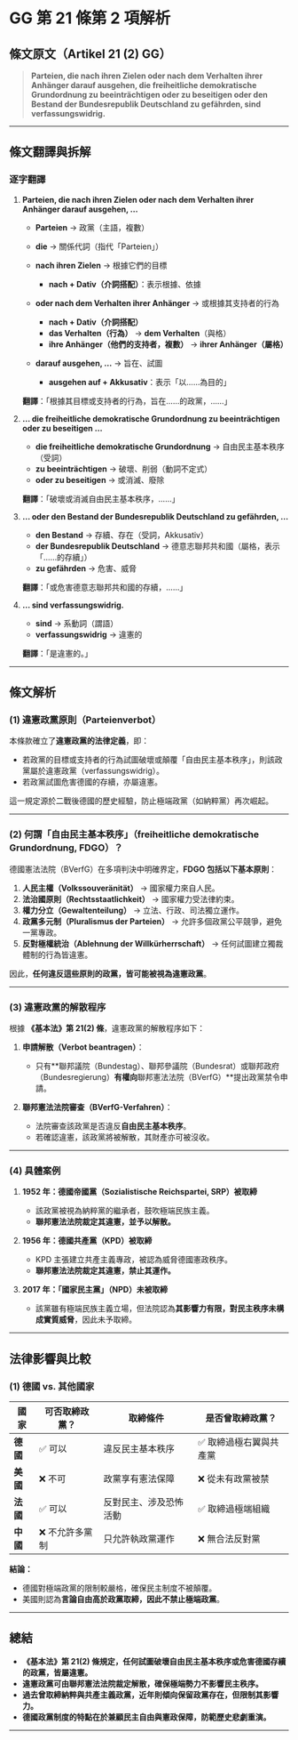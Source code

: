# GG 第 21 條第 2 項解析   

## 條文原文（Artikel 21 (2) GG）  

> **Parteien, die nach ihren Zielen oder nach dem Verhalten ihrer Anhänger darauf ausgehen, die freiheitliche demokratische Grundordnung zu beeinträchtigen oder zu beseitigen oder den Bestand der Bundesrepublik Deutschland zu gefährden, sind verfassungswidrig.**  

***

## 條文翻譯與拆解  

### **逐字翻譯**  
1. **Parteien, die nach ihren Zielen oder nach dem Verhalten ihrer Anhänger darauf ausgehen, …**  
   - **Parteien** → 政黨（主語，複數）  
   - **die** → 關係代詞（指代「Parteien」）  
   - **nach ihren Zielen** → 根據它們的目標  
     - **nach + Dativ（介詞搭配）**：表示根據、依據  

   - **oder nach dem Verhalten ihrer Anhänger** → 或根據其支持者的行為  
     - **nach + Dativ（介詞搭配）**  
     - **das Verhalten（行為）** → **dem Verhalten**（與格）  
     - **ihre Anhänger（他們的支持者，複數）** → **ihrer Anhänger（屬格）**  

   - **darauf ausgehen, …** → 旨在、試圖  
     - **ausgehen auf + Akkusativ**：表示「以……為目的」  

   **翻譯**：「根據其目標或支持者的行為，旨在……的政黨，……」  

2. **… die freiheitliche demokratische Grundordnung zu beeinträchtigen oder zu beseitigen …**  
   - **die freiheitliche demokratische Grundordnung** → 自由民主基本秩序（受詞）  
   - **zu beeinträchtigen** → 破壞、削弱（動詞不定式）  
   - **oder zu beseitigen** → 或消滅、廢除  

   **翻譯**：「破壞或消滅自由民主基本秩序，……」  

3. **… oder den Bestand der Bundesrepublik Deutschland zu gefährden, …**  
   - **den Bestand** → 存續、存在（受詞，Akkusativ）  
   - **der Bundesrepublik Deutschland** → 德意志聯邦共和國（屬格，表示「……的存續」）  
   - **zu gefährden** → 危害、威脅  

   **翻譯**：「或危害德意志聯邦共和國的存續，……」  

4. **… sind verfassungswidrig.**  
   - **sind** → 系動詞（謂語）  
   - **verfassungswidrig** → 違憲的  

   **翻譯**：「是違憲的。」  

***

## 條文解析  

### **(1) 違憲政黨原則（Parteienverbot）**  
本條款確立了**違憲政黨的法律定義**，即：

- 若政黨的目標或支持者的行為試圖破壞或顛覆「自由民主基本秩序」，則該政黨屬於違憲政黨（verfassungswidrig）。
- 若政黨試圖危害德國的存續，亦屬違憲。

這一規定源於二戰後德國的歷史經驗，防止極端政黨（如納粹黨）再次崛起。

***

### **(2) 何謂「自由民主基本秩序」（freiheitliche demokratische Grundordnung, FDGO）？**  
德國憲法法院（BVerfG）在多項判決中明確界定，**FDGO 包括以下基本原則**：

1. **人民主權（Volkssouveränität）** → 國家權力來自人民。  
2. **法治國原則（Rechtsstaatlichkeit）** → 國家權力受法律約束。  
3. **權力分立（Gewaltenteilung）** → 立法、行政、司法獨立運作。  
4. **政黨多元制（Pluralismus der Parteien）** → 允許多個政黨公平競爭，避免一黨專政。  
5. **反對極權統治（Ablehnung der Willkürherrschaft）** → 任何試圖建立獨裁體制的行為皆違憲。  

因此，**任何違反這些原則的政黨，皆可能被視為違憲政黨**。

***

### **(3) 違憲政黨的解散程序**  
根據 **《基本法》第 21(2) 條**，違憲政黨的解散程序如下：

1. **申請解散（Verbot beantragen）**：
   - 只有**聯邦議院（Bundestag）、聯邦參議院（Bundesrat）或聯邦政府（Bundesregierung）**有權向**聯邦憲法法院（BVerfG）**提出政黨禁令申請。
  
2. **聯邦憲法法院審查（BVerfG-Verfahren）**：
   - 法院審查該政黨是否違反**自由民主基本秩序**。
   - 若確認違憲，該政黨將被解散，其財產亦可被沒收。

***

### **(4) 具體案例**
1. **1952 年：德國帝國黨（Sozialistische Reichspartei, SRP）被取締**  
   - 該政黨被視為納粹黨的繼承者，鼓吹極端民族主義。  
   - **聯邦憲法法院裁定其違憲，並予以解散。**  

2. **1956 年：德國共產黨（KPD）被取締**  
   - KPD 主張建立共產主義專政，被認為威脅德國憲政秩序。  
   - **聯邦憲法法院裁定其違憲，禁止其運作。**  

3. **2017 年：「國家民主黨」（NPD）未被取締**  
   - 該黨雖有極端民族主義立場，但法院認為**其影響力有限，對民主秩序未構成實質威脅**，因此未予取締。  

***

## **法律影響與比較**

### **(1) 德國 vs. 其他國家**
| **國家** | **可否取締政黨？** | **取締條件** | **是否曾取締政黨？** |
|---------|----------------|--------------|----------------|
| **德國** | ✅ 可以 | 違反民主基本秩序 | ✅ 取締過極右翼與共產黨 |
| **美國** | ❌ 不可 | 政黨享有憲法保障 | ❌ 從未有政黨被禁 |
| **法國** | ✅ 可以 | 反對民主、涉及恐怖活動 | ✅ 取締過極端組織 |
| **中國** | ❌ 不允許多黨制 | 只允許執政黨運作 | ❌ 無合法反對黨 |

**結論：**

- 德國對極端政黨的限制較嚴格，確保民主制度不被顛覆。
- 美國則認為**言論自由高於政黨取締，因此不禁止極端政黨**。

***

## 總結

- **《基本法》第 21(2) 條規定，任何試圖破壞自由民主基本秩序或危害德國存續的政黨，皆屬違憲。**
- **違憲政黨可由聯邦憲法法院裁定解散，確保極端勢力不影響民主秩序。**
- **過去曾取締納粹與共產主義政黨，近年則傾向保留政黨存在，但限制其影響力。**
- **德國政黨制度的特點在於兼顧民主自由與憲政保障，防範歷史悲劇重演。**

***

